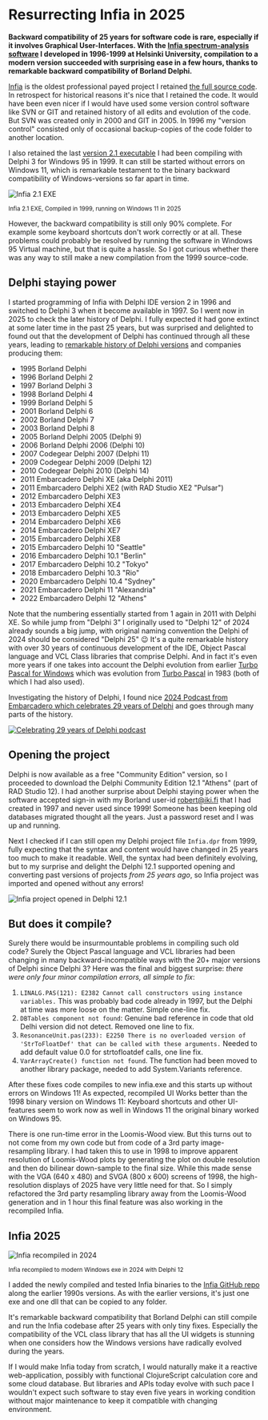 # Resurrecting Infia in 2025

**Backward compatibility of 25 years for software code is rare, especially if it involves Graphical User-Interfaces. With the [Infia spectrum-analysis software](/post/creating-the-infia-spectrum-analysis-software-in-1996-1998) I developed in 1996-1999 at Helsinki University, compilation to a modern version succeeded with surprising ease in a few hours, thanks to remarkable backward compatibility of Borland Delphi.**

[Infia](/post/creating-the-infia-spectrum-analysis-software-in-1996-1998) is the oldest professional payed project I retained [the full source code](https://github.com/rbrother/Infia). In retrospect for historical reasons it's nice that I retained the code. It would have been even nicer if I would have used some version control software like SVN or GIT and retained history of all edits and evolution of the code. But SVN was created only in 2000 and GIT in 2005. In 1996 my "version control" consisted only of occasional backup-copies of the code folder to another location.

I also retained the last [version 2.1 executable](https://github.com/rbrother/Infia/tree/master/Binaries%201999-12-01%20-%20Version%202.1) I had been compiling with Delphi 3 for Windows 95 in 1999. It can still be started without errors on Windows 11, which is remarkable testament to the binary backward compatibility of Windows-versions so far apart in time.

![Infia 2.1 EXE](infia21.png)

<small>Infia 2.1 EXE, Compiled in 1999, running on Windows 11 in 2025</small>

However, the backward compatibility is still only 90% complete. For example some keyboard shortcuts don't work correctly or at all. These problems could probably be resolved by running the software in Windows 95 Virtual machine, but that is quite a hassle. So I got curious whether there was any way to still make a new compilation from the 1999 source-code.

## Delphi staying power

I started programming of Infia with Delphi IDE version 2 in 1996 and switched to Delphi 3 when it become available in 1997. So I went now in 2025 to check the later history of Delphi. I fully expected it had gone extinct at some later time in the past 25 years, but was surprised and delighted to found out that the development of Delphi has continued through all these years, leading to [remarkable history of Delphi versions](https://en.wikipedia.org/wiki/History_of_Delphi_(software)) and companies producing them:

* 1995 Borland Delphi
* 1996 Borland Delphi 2
* 1997 Borland Delphi 3
* 1998 Borland Delphi 4
* 1999 Borland Delphi 5
* 2001 Borland Delphi 6
* 2002 Borland Delphi 7
* 2003 Borland Delphi 8
* 2005 Borland Delphi 2005 (Delphi 9)
* 2006 Borland Delphi 2006 (Delphi 10)
* 2007 Codegear Delphi 2007 (Delphi 11)
* 2009 Codegear Delphi 2009 (Delphi 12)
* 2010 Codegear Delphi 2010 (Delphi 14)
* 2011 Embarcadero Delphi XE (aka Delphi 2011)
* 2011 Embarcadero Delphi XE2 (with RAD Studio XE2 "Pulsar")
* 2012 Embarcadero Delphi XE3
* 2013 Embarcadero Delphi XE4
* 2013 Embarcadero Delphi XE5
* 2014 Embarcadero Delphi XE6
* 2014 Embarcadero Delphi XE7
* 2015 Embarcadero Delphi XE8
* 2015 Embarcadero Delphi 10 "Seattle"
* 2016 Embarcadero Delphi 10.1 "Berlin"
* 2017 Embarcadero Delphi 10.2 "Tokyo"
* 2018 Embarcadero Delphi 10.3 "Rio"
* 2020 Embarcadero Delphi 10.4 "Sydney"
* 2021 Embarcadero Delphi 11 "Alexandria"
* 2022 Embarcadero Delphi 12 "Athens"

Note that the numbering essentially started from 1 again in 2011 with Delphi XE. So while jump from "Delphi 3" I originally used to "Delphi 12" of 2024 already sounds a big jump, with original naming convention the Delphi of 2024 should be considered "Delphi 25" 😉 It's a quite remarkable history with over 30 years of continuous development of the IDE, Object Pascal language and VCL Class libraries that comprise Delphi. And in fact it's even more years if one takes into account the Delphi evolution from earlier [Turbo Pascal for Windows](https://en.wikipedia.org/wiki/Turbo_Pascal#Turbo_Pascal_for_Windows) which was evolution from [Turbo Pascal](https://en.wikipedia.org/wiki/Turbo_Pascal) in 1983 (both of which I had also used).

Investigating the history of Delphi, I found nice [2024 Podcast from Embarcadero which celebrates 29 years of Delphi](https://www.youtube.com/watch?v=n68luA9X_KU) and goes through many parts of the history.

[![Celebrating 29 years of Delphi podcast](delphi29.jpg)](https://www.youtube.com/watch?v=n68luA9X_KU)

## Opening the project

Delphi is now available as a free "Community Edition" version, so I proceeded to download the Delphi Community Edition 12.1 "Athens" (part of RAD Studio 12). I had another surprise about Delphi staying power when the software accepted sign-in with my Borland user-id [robert@iki.fi](mailto:robert@iki.fi) that I had created in 1997 and never used since 1999! Someone has been keeping old databases migrated thought all the years. Just a password reset and I was up and running.

Next I checked if I can still open my Delphi project file `Infia.dpr` from 1999, fully expecting that the syntax and content would have changed in 25 years too much to make it readable. Well, the syntax had been definitely evolving, but to my surprise and delight the Delphi 12.1 supported opening and converting past versions of projects *from 25 years ago*, so Infia project was imported and opened without any errors!

![Infia project opened in Delphi 12.1](delphi12.png)

## But does it compile?

Surely there would be insurmountable problems in compiling such old code? Surely the Object Pascal language and VCL libraries had been changing in many backward-incompatible ways with the 20+ major versions of Delphi since Delphi 3? Here was the final and biggest surprise: *there were only four minor compilation errors, all simple to fix*:

1. `LINALG.PAS(121): E2382 Cannot call constructors using instance variables.` This was probably bad code already in 1997, but the Delphi at time was more loose on the matter. Simple one-line fix.
1. `DBTables component not found`: Genuine bad reference in code that old Delhi version did not detect. Removed one line to fix.
1. `ResonanceUnit.pas(233): E2250 There is no overloaded version of 'StrToFloatDef' that can be called with these arguments.` Needed to add default value 0.0 for strtofloatdef calls, one line fix.
1. `VarArrayCreate() function not found`. The function had been moved to another library package, needed to add System.Variants reference.

After these fixes code compiles to new infia.exe and this starts up without errors on Windows 11! As expected, recompiled UI Works better than the 1998 binary version on Windows 11: Keyboard shortcuts and other UI-features seem to work now as well in Windows 11 the original binary worked on Windows 95.

There is one run-time error in the Loomis-Wood view. But this turns out to not come from my own code but from code of a 3rd party image-resampling library. I had taken this to use in 1998 to improve apparent resolution of Loomis-Wood plots by generating the plot on double resolution and then do bilinear down-sample to the final size. While this made sense with the VGA (640 x 480) and SVGA (800 x 600) screens of 1998, the high-resolution displays of 2025 have very little need for that. So I simply refactored the 3rd party resampling library away from the Loomis-Wood generation and in 1 hour this final feature was also working in the recompiled Infia.

## Infia 2025

![Infia recompiled in 2024](infia-2024.png)

<small>Infia recompiled to modern Windows exe in 2024 with Delphi 12</small>

I added the newly compiled and tested Infia binaries to the [Infia GitHub repo](https://github.com/rbrother/Infia/tree/master/Binaries%202024-11-21%20-%20Version%202.2) along the earlier 1990s versions. As with the earlier versions, it's just one exe and one dll that can be copied to any folder.

It's remarkable backward compatibility that Borland Delphi can still compile and run the Infia codebase after 25 years with only tiny fixes. Especially the compatibility of the VCL class library that has all the UI widgets is stunning when one considers how the Windows versions have radically evolved during the years.

If I would make Infia today from scratch, I would naturally make it a reactive web-application, possibly with functional ClojureScript calculation core and some cloud database. But libraries and APIs today evolve with such pace I wouldn't expect such software to stay even five years in working condition without major maintenance to keep it compatible with changing environment.
